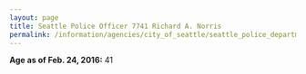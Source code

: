 ```yaml
---
layout: page
title: Seattle Police Officer 7741 Richard A. Norris
permalink: /information/agencies/city_of_seattle/seattle_police_department/copbook/7741/
---
```


**Age as of Feb. 24, 2016:** 41
